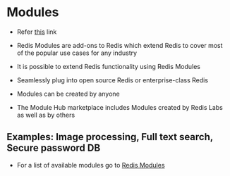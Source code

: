 # Modules

- Refer [this](redismodules.com) link

- Redis Modules are add-ons to Redis which extend Redis to cover most of the popular use cases for any industry
- It is possible to extend Redis functionality using Redis Modules 
- Seamlessly plug into open source Redis or enterprise-class Redis
- Modules can be created by anyone
- The Module Hub marketplace includes Modules created by Redis Labs as well as by others

## Examples: Image processing, Full text search, Secure password DB

- For a list of available modules go to [Redis Modules](redismodules.com/)

